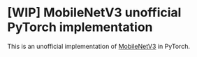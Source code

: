 # [WIP] MobileNetV3 unofficial PyTorch implementation
This is an unofficial implementation of [MobileNetV3](https://arxiv.org/pdf/1905.02244.pdf) in PyTorch.
